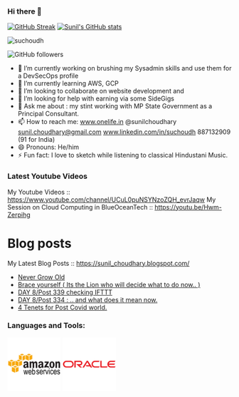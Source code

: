 ### Hi there 👋

[![GitHub Streak](https://github-readme-streak-stats.herokuapp.com?user=suchoudh&theme=radical)](https://git.io/streak-stats)
[![Sunil's GitHub stats](https://github-readme-stats.vercel.app/api?username=suchoudh)](https://github.com/suchoudh/github-readme-stats)

<div align="left" inline>
<span align="left"> <img src="https://komarev.com/ghpvc/?username=ssuchoudh&label=Profile%20views&color=0e75b6&style=flat" alt="suchoudh" /> </span>
<!--
  span align="left"> <a href="https://twitter.com/sunilchoudhary" target="blank"><img src="https://img.shields.io/twitter/follow/sunilchoudhary?logo=twitter&style=for-the-badge" alt="sunilchoudhary" /></a> </span>
  -->
</div>

![GitHub followers](https://img.shields.io/github/followers/suchoudh?style=social)

<!--
**suchoudh/suchoudh** is a ✨ _special_ ✨ repository because its `README.md` (this file) appears on your GitHub profile.

Here are some ideas to get you started:
-->

- 🔭 I’m currently working on brushing my Sysadmin skills and use them for a DevSecOps profile 
- 🌱 I’m currently learning AWS, GCP 
- 👯 I’m looking to collaborate on website development and 
- 🤔 I’m looking for help with earning via some SideGigs 
- 💬 Ask me about : my stint working with MP State Government as a Principal Consultant. 
- 📫 How to reach me: www.onelife.in @sunilchoudhary sunil.choudhary@gmail.com www.linkedin.com/in/suchoudh 887132909 (91 for India)  
- 😄 Pronouns: He/him 
- ⚡ Fun fact: I love to sketch while listening to classical Hindustani Music. 




### Latest Youtube Videos

<!-- YT LIST START -->
My Youtube Videos ::   https://www.youtube.com/channel/UCuL0puNSYNzoZQH_evrJaqw 
My Session on Cloud Computing in BlueOceanTech :: https://youtu.be/Hwm-Zerpihg

# Blog posts 
My Latest Blog Posts :: https://sunil_choudhary.blogspot.com/
<!-- BLOG-POST-LIST:START -->
- [Never Grow Old](https://sunil_choudhary.blogspot.com/2021/06/never-grow-old.html)
- [Brace yourself &lpar; Its the Lion who will decide what to do now.. &rpar;](https://sunil_choudhary.blogspot.com/2021/06/brace-yourself-its-lion-who-will-decide.html)
- [DAY 8/Post 339 checking IFTTT](https://sunil_choudhary.blogspot.com/2021/05/day-8post-339-checking-ifttt.html)
- [DAY 8/Post 334 : .. and what does it mean now.](https://sunil_choudhary.blogspot.com/2021/05/day-8post-334-and-what-does-it-mean-now.html)
- [4 Tenets for Post Covid world.](https://sunil_choudhary.blogspot.com/2020/11/4-tenets-for-post-covid-world.html)
<!-- BLOG-POST-LIST:END -->


### Languages and Tools:
<p align="left"><img src="amazonwebservices-original-wordmark.svg" alt="AWS" width="120" height="120"/> </a>
<a href="http"//www.oracle.com" target="blank"><img src="oracle-original.svg" alt="oracle"  width="120" height="120" /></a> 
</p>





